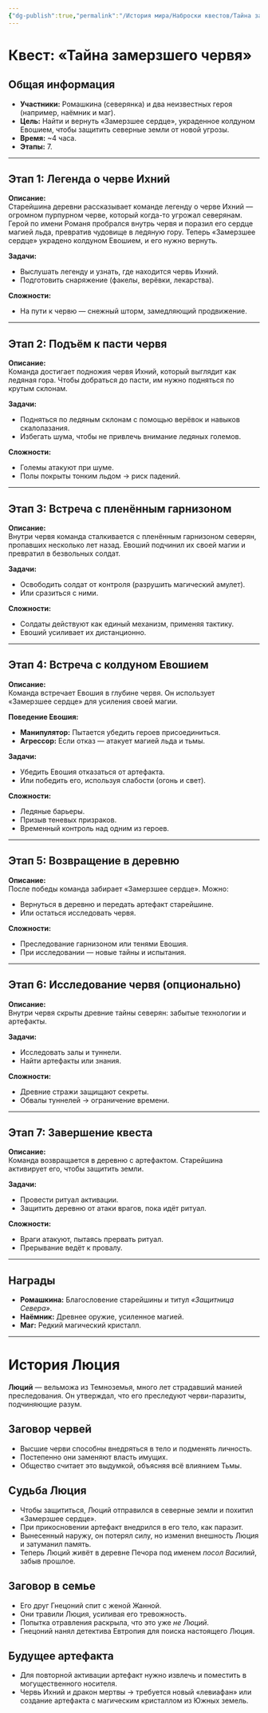 ```yaml
---
{"dg-publish":true,"permalink":"/История мира/Наброски квестов/Тайна замёрзшего червя/","noteIcon":"","created":"2025-09-07T08:22:52.888+03:00","updated":"2025-09-07T09:47:58.579+03:00"}
---
```


# Квест: «Тайна замерзшего червя»

## Общая информация
- **Участники:** Ромашкина (северянка) и два неизвестных героя (например, наёмник и маг).  
- **Цель:** Найти и вернуть «Замерзшее сердце», украденное колдуном Евошием, чтобы защитить северные земли от новой угрозы.  
- **Время:** ~4 часа.  
- **Этапы:** 7.  

---

## Этап 1: Легенда о черве Ихний
**Описание:**  
Старейшина деревни рассказывает команде легенду о черве Ихний — огромном пурпурном черве, который когда-то угрожал северянам. Герой по имени Романя пробрался внутрь червя и поразил его сердце магией льда, превратив чудовище в ледяную гору. Теперь «Замерзшее сердце» украдено колдуном Евошием, и его нужно вернуть.  

**Задачи:**  
- Выслушать легенду и узнать, где находится червь Ихний.  
- Подготовить снаряжение (факелы, верёвки, лекарства).  

**Сложности:**  
- На пути к червю — снежный шторм, замедляющий продвижение.  

---

## Этап 2: Подъём к пасти червя
**Описание:**  
Команда достигает подножия червя Ихний, который выглядит как ледяная гора. Чтобы добраться до пасти, им нужно подняться по крутым склонам.  

**Задачи:**  
- Подняться по ледяным склонам с помощью верёвок и навыков скалолазания.  
- Избегать шума, чтобы не привлечь внимание ледяных големов.  

**Сложности:**  
- Големы атакуют при шуме.  
- Полы покрыты тонким льдом → риск падений.  

---

## Этап 3: Встреча с пленённым гарнизоном
**Описание:**  
Внутри червя команда сталкивается с пленённым гарнизоном северян, пропавших несколько лет назад. Евоший подчинил их своей магии и превратил в безвольных солдат.  

**Задачи:**  
- Освободить солдат от контроля (разрушить магический амулет).  
- Или сразиться с ними.  

**Сложности:**  
- Солдаты действуют как единый механизм, применяя тактику.  
- Евоший усиливает их дистанционно.  

---

## Этап 4: Встреча с колдуном Евошием
**Описание:**  
Команда встречает Евошия в глубине червя. Он использует «Замерзшее сердце» для усиления своей магии.  

**Поведение Евошия:**  
- **Манипулятор:** Пытается убедить героев присоединиться.  
- **Агрессор:** Если отказ — атакует магией льда и тьмы.  

**Задачи:**  
- Убедить Евошия отказаться от артефакта.  
- Или победить его, используя слабости (огонь и свет).  

**Сложности:**  
- Ледяные барьеры.  
- Призыв теневых призраков.  
- Временный контроль над одним из героев.  

---

## Этап 5: Возвращение в деревню
**Описание:**  
После победы команда забирает «Замерзшее сердце». Можно:  
- Вернуться в деревню и передать артефакт старейшине.  
- Или остаться исследовать червя.  

**Сложности:**  
- Преследование гарнизоном или тенями Евошия.  
- При исследовании — новые тайны и испытания.  

---

## Этап 6: Исследование червя (опционально)
**Описание:**  
Внутри червя скрыты древние тайны северян: забытые технологии и артефакты.  

**Задачи:**  
- Исследовать залы и туннели.  
- Найти артефакты или знания.  

**Сложности:**  
- Древние стражи защищают секреты.  
- Обвалы туннелей → ограничение времени.  

---

## Этап 7: Завершение квеста
**Описание:**  
Команда возвращается в деревню с артефактом. Старейшина активирует его, чтобы защитить земли.  

**Задачи:**  
- Провести ритуал активации.  
- Защитить деревню от атаки врагов, пока идёт ритуал.  

**Сложности:**  
- Враги атакуют, пытаясь прервать ритуал.  
- Прерывание ведёт к провалу.  

---

## Награды
- **Ромашкина:** Благословение старейшины и титул *«Защитница Севера»*.  
- **Наёмник:** Древнее оружие, усиленное магией.  
- **Маг:** Редкий магический кристалл.  

---

# История Люция
**Люций** — вельможа из Темноземья, много лет страдавший манией преследования. Он утверждал, что его преследуют черви-паразиты, подчиняющие разум.  

## Заговор червей
- Высшие черви способны внедряться в тело и подменять личность.  
- Постепенно они заменяют власть имущих.  
- Общество считает это выдумкой, объясняя всё влиянием Тьмы.  

## Судьба Люция
- Чтобы защититься, Люций отправился в северные земли и похитил «Замерзшее сердце».  
- При прикосновении артефакт внедрился в его тело, как паразит.  
- Вынесенный наружу, он потерял силу, но изменил внешность Люция и затуманил память.  
- Теперь Люций живёт в деревне Печора под именем *посол Василий*, забыв прошлое.  

## Заговор в семье
- Его друг Гнецоний спит с женой Жанной.  
- Они травили Люция, усиливая его тревожность.  
- Попытка отравления раскрыла, что это уже *не Люций*.  
- Гнецоний нанял детектива Евтропия для поиска настоящего Люция.  

## Будущее артефакта
- Для повторной активации артефакт нужно извлечь и поместить в могущественного носителя.  
- Червь Ихний и дракон мертвы → требуется новый «левиафан» или создание артефакта с магическим кристаллом из Южных земель.  
